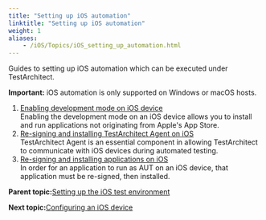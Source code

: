 ```yaml
--- 
title: "Setting up iOS automation"
linktitle: "Setting up iOS automation"
weight: 1
aliases: 
    - /iOS/Topics/iOS_setting_up_automation.html
---
```


Guides to setting up iOS automation which can be executed under TestArchitect.

**Important:** iOS automation is only supported on Windows or macOS hosts.

1.  [Enabling development mode on iOS device](/iOS/Topics/iOS_prerequisite_enable_development_mode.html)  
Enabling the development mode on an iOS device allows you to install and run applications not originating from Apple's App Store.
2.  [Re-signing and installing TestArchitect Agent on iOS](/iOS/Topics/iOS_installing_TA_target_device.html)  
TestArchitect Agent is an essential component in allowing TestArchitect to communicate with iOS devices during automated testing.
3.  [Re-signing and installing applications on iOS](/iOS/Topics/iOS_installing_applications.html)  
In order for an application to run as AUT on an iOS device, that application must be re-signed, then installed.

**Parent topic:**[Setting up the iOS test environment](/iOS/Topics/iOS_setting_up_the_test_enviroment.html)

**Next topic:**[Configuring an iOS device](/iOS/Topics/iOS_setting_up_installation_target_devices.html)

